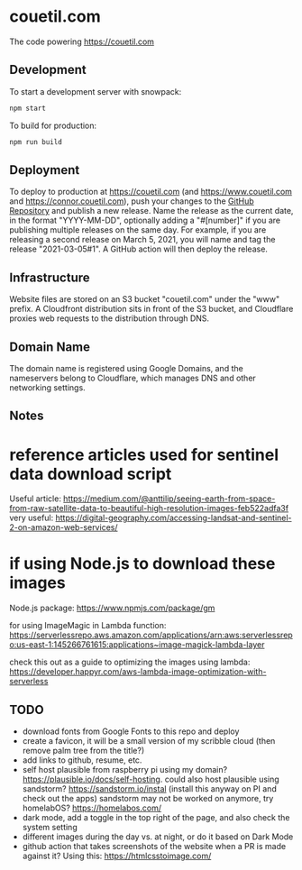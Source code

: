 # couetil.com

The code powering https://couetil.com

## Development

To start a development server with snowpack:
```sh
npm start
```

To build for production:
```sh
npm run build
```

## Deployment

To deploy to production at https://couetil.com (and https://www.couetil.com and
https://connor.couetil.com), push your changes to the [GitHub Repository](https://github.com/couetilc/couetil.com)
and publish a new release. Name the release as the current date, in the format
"YYYY-MM-DD", optionally adding a "#[number]" if you are publishing multiple
releases on the same day. For example, if you are releasing a second release on
March 5, 2021, you will name and tag the release "2021-03-05#1". A GitHub action
will then deploy the release.

## Infrastructure

Website files are stored on an S3 bucket "couetil.com" under the "www" prefix.
A Cloudfront distribution sits in front of the S3 bucket, and Cloudflare proxies
web requests to the distribution through DNS.

## Domain Name

The domain name is registered using Google Domains, and the nameservers
belong to Cloudflare, which manages DNS and other networking settings.

## Notes

# reference articles used for sentinel data download script

Useful article: https://medium.com/@anttilip/seeing-earth-from-space-from-raw-satellite-data-to-beautiful-high-resolution-images-feb522adfa3f
very useful: https://digital-geography.com/accessing-landsat-and-sentinel-2-on-amazon-web-services/

# if using Node.js to download these images

Node.js package: https://www.npmjs.com/package/gm

for using ImageMagic in Lambda function: https://serverlessrepo.aws.amazon.com/applications/arn:aws:serverlessrepo:us-east-1:145266761615:applications~image-magick-lambda-layer

check this out as a guide to optimizing the images using lambda: https://developer.happyr.com/aws-lambda-image-optimization-with-serverless

## TODO

- download fonts from Google Fonts to this repo and deploy
- create a favicon, it will be a small version of my scribble cloud (then remove
  palm tree from the title?)
- add links to github, resume, etc.
- self host plausible from raspberry pi using my domain? https://plausible.io/docs/self-hosting.
  could also host plausible using sandstorm? https://sandstorm.io/instal
  (install this anyway on PI and check out the apps) sandstorm may not be
  worked on anymore, try homelabOS? https://homelabos.com/
- dark mode, add a toggle in the top right of the page, and also check
  the system setting
- different images during the day vs. at night, or do it based on Dark Mode
- github action that takes screenshots of the website when a PR is made against
  it? Using this: https://htmlcsstoimage.com/
